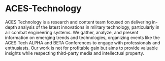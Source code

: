 # ACES-Technology
ACES Technology is a research and content team focused on delivering in-depth analysis of the latest innovations in military technology, particularly in air combat engineering systems. We gather, analyze, and present information on emerging trends and technologies, organizing events like the ACES Tech ALPHA and BETA Conferences to engage with professionals and enthusiasts. Our work is not for profitable gain but aims to provide valuable insights while respecting third-party media and intellectual property.

